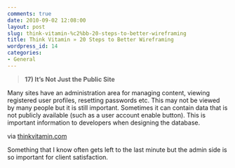 ```yaml
---
comments: true
date: 2010-09-02 12:08:00
layout: post
slug: think-vitamin-%c2%bb-20-steps-to-better-wireframing
title: Think Vitamin » 20 Steps to Better Wireframing
wordpress_id: 14
categories:
- General
---
```



    


      

> **17) It’s Not Just the Public Site**  

Many sites have an administration area for managing content, viewing registered user profiles, resetting passwords etc. This may not be viewed by many people but it is still important. Sometimes it can contain data that is not publicly available (such as a user account enable button). This is important information to developers when designing the database.





via [thinkvitamin.com](http://thinkvitamin.com/web-apps/20-steps-to-better-wireframing/)


    

Something that I know often gets left to the last minute but the admin side is so important for client satisfaction.


  
